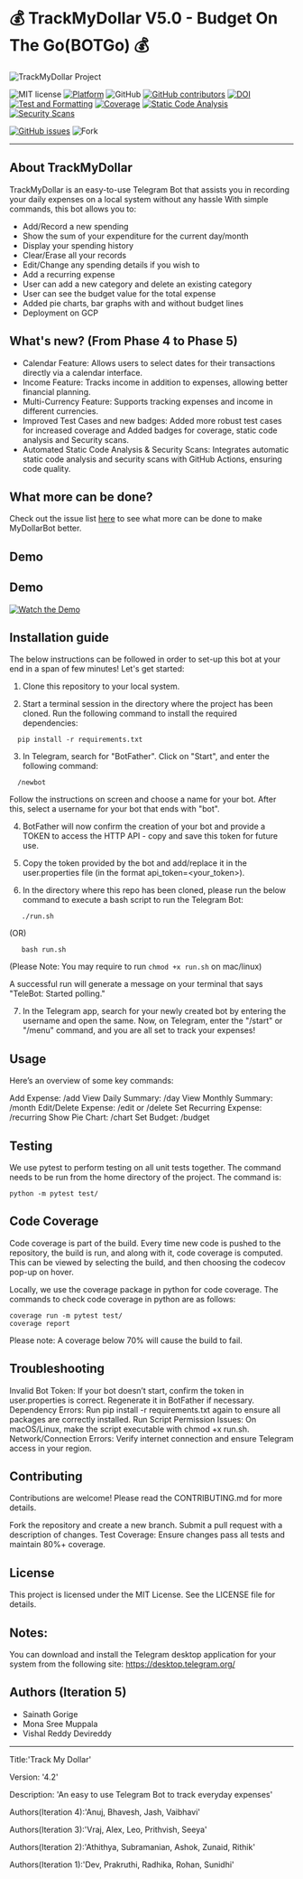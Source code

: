 # 💰 TrackMyDollar V5.0 - Budget On The Go(BOTGo) 💰

![TrackMyDollar Project](https://github.com/sainath199/MyDollarBot-BOTGo/blob/main/docs/mytrackmydollar.png)

![MIT license](https://img.shields.io/badge/License-MIT-green.svg)
[![Platform](https://img.shields.io/badge/Platform-Telegram-blue)](https://desktop.telegram.org/)
![GitHub](https://img.shields.io/badge/Language-Python-blue.svg)
[![GitHub contributors](https://img.shields.io/github/contributors/anuj672/MyDollarBot-BOTGo)](https://github.com/anuj672/MyDollarBot-BOTGo/graphs/contributors)
[![DOI](https://zenodo.org/badge/DOI/10.5281/zenodo.10023576.svg)](https://doi.org/10.5281/zenodo.10023576)
[![Test and Formatting](https://github.com/anuj672/MyDollarBot-BOTGo/actions/workflows/test.yml/badge.svg)](https://github.com/anuj672/MyDollarBot-BOTGo/actions/workflows/test.yml)
[![Coverage](https://img.shields.io/endpoint?url=https://gist.githubusercontent.com/sainath199/f90d8ff63781978b73c28561177358b3/raw/coverage.json)](https://github.com/sainath199/MyDollarBot-BOTGo/actions/workflows/test.yml)
[![Static Code Analysis](https://img.shields.io/endpoint?url=https://gist.githubusercontent.com/sainath199/6e6740fb4d21afa29af5a1eba71cedba/raw/Static_code_analysis.json)](https://github.com/sainath199/MyDollarBot-BOTGo/actions/workflows/test.yml)
[![Security Scans](https://img.shields.io/endpoint?url=https://gist.githubusercontent.com/sainath199/e9d969e042f2cc3e639dbac2a074ba92/raw/Security_scan.json)](https://github.com/sainath199/MyDollarBot-BOTGo/actions/workflows/test.yml)


<!-- [![codecov](https://codecov.io/gh/sak007/MyDollarBot-BOTGo/branch/main/graph/badge.svg?token=5AYMR8MNMP)](https://codecov.io/gh/sak007/MyDollarBot-BOTGo) -->
[![GitHub issues](https://img.shields.io/github/issues/sainath199/MyDollarBot-BOTGo)](https://github.com/sainath199/MyDollarBot-BOTGo/issues)
![Fork](https://img.shields.io/github/forks/anuj672/MyDollarBot-BOTGo)

<hr>

## About TrackMyDollar

TrackMyDollar is an easy-to-use Telegram Bot that assists you in recording your daily expenses on a local system without any hassle 
With simple commands, this bot allows you to:
- Add/Record a new spending
- Show the sum of your expenditure for the current day/month
- Display your spending history
- Clear/Erase all your records
- Edit/Change any spending details if you wish to
- Add a recurring expense 
- User can add a new category and delete an existing category 
- User can see the budget value for the total expense 
- Added pie charts, bar graphs with and without budget lines 
- Deployment on GCP 

## What's new? (From Phase 4 to Phase 5)

- Calendar Feature: Allows users to select dates for their transactions directly via a calendar interface.
- Income Feature: Tracks income in addition to expenses, allowing better financial planning.
- Multi-Currency Feature: Supports tracking expenses and income in different currencies.
- Improved Test Cases and new badges: Added more robust test cases for increased coverage and Added badges for coverage, static code analysis and Security scans.
- Automated Static Code Analysis & Security Scans: Integrates automatic static code analysis and security scans with GitHub Actions, ensuring code quality.


## What more can be done?
Check out the issue list [here](https://github.com/sainath199/MyDollarBot-BOTGo/issues) to see what more can be done to make MyDollarBot better. 

## Demo

## Demo

[![Watch the Demo](https://img.youtube.com/vi/j7wsJHVlurg/0.jpg)](https://www.youtube.com/watch?v=j7wsJHVlurg)

## Installation guide

The below instructions can be followed in order to set-up this bot at your end in a span of few minutes! Let's get started:

1. Clone this repository to your local system.

2. Start a terminal session in the directory where the project has been cloned. Run the following command to install the required dependencies:
```
  pip install -r requirements.txt
```

3. In Telegram, search for "BotFather". Click on "Start", and enter the following command:
```
  /newbot
```
Follow the instructions on screen and choose a name for your bot. After this, select a username for your bot that ends with "bot".

4. BotFather will now confirm the creation of your bot and provide a TOKEN to access the HTTP API - copy and save this token for future use.

5. Copy the token provided by the bot and add/replace it in the user.properties file (in the format api_token=<your_token>).

6. In the directory where this repo has been cloned, please run the below command to execute a bash script to run the Telegram Bot:
```
   ./run.sh
```
(OR)
```
   bash run.sh
```

(Please Note: You may require to run `chmod +x run.sh` on mac/linux)

A successful run will generate a message on your terminal that says "TeleBot: Started polling." 

7. In the Telegram app, search for your newly created bot by entering the username and open the same. Now, on Telegram, enter the "/start" or "/menu" command, and you are all set to track your expenses!

## Usage
Here’s an overview of some key commands:

Add Expense: /add <amount> <category> <description>
View Daily Summary: /day
View Monthly Summary: /month
Edit/Delete Expense: /edit <id> or /delete <id>
Set Recurring Expense: /recurring <amount> <category>
Show Pie Chart: /chart
Set Budget: /budget <amount>

## Testing

We use pytest to perform testing on all unit tests together. The command needs to be run from the home directory of the project. The command is:
```
python -m pytest test/
```

## Code Coverage

Code coverage is part of the build. Every time new code is pushed to the repository, the build is run, and along with it, code coverage is computed. This can be viewed by selecting the build, and then choosing the codecov pop-up on hover.

Locally, we use the coverage package in python for code coverage. The commands to check code coverage in python are as follows:

```
coverage run -m pytest test/
coverage report
```

Please note: A coverage below 70% will cause the build to fail.

## Troubleshooting

Invalid Bot Token: If your bot doesn’t start, confirm the token in user.properties is correct. Regenerate it in BotFather if necessary.
Dependency Errors: Run pip install -r requirements.txt again to ensure all packages are correctly installed.
Run Script Permission Issues: On macOS/Linux, make the script executable with chmod +x run.sh.
Network/Connection Errors: Verify internet connection and ensure Telegram access in your region.

## Contributing
Contributions are welcome! Please read the CONTRIBUTING.md for more details.

Fork the repository and create a new branch.
Submit a pull request with a description of changes.
Test Coverage: Ensure changes pass all tests and maintain 80%+ coverage.

## License
This project is licensed under the MIT License. See the LICENSE file for details.

## Notes:
You can download and install the Telegram desktop application for your system from the following site: https://desktop.telegram.org/

## Authors (Iteration 5)
- Sainath Gorige
- Mona Sree Muppala
- Vishal Reddy Devireddy
  
<hr>
<p>Title:'Track My Dollar'</p>
<p>Version: '4.2'</p>
<p>Description: 'An easy to use Telegram Bot to track everyday expenses'</p>
<p>Authors(Iteration 4):'Anuj, Bhavesh, Jash, Vaibhavi'</p>
<p>Authors(Iteration 3):'Vraj, Alex, Leo, Prithvish, Seeya'</p>
<p>Authors(Iteration 2):'Athithya, Subramanian, Ashok, Zunaid, Rithik'</p>
<p>Authors(Iteration 1):'Dev, Prakruthi, Radhika, Rohan, Sunidhi'</p>
